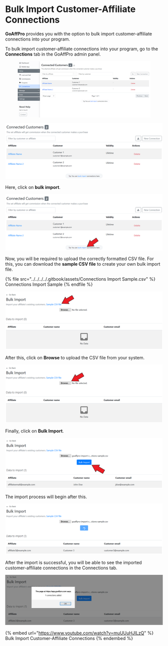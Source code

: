 # Bulk Import Customer-Affiliate Connections

**GoAffPro** provides you with the option to bulk import customer-affiliate connections into your program.

To bulk import customer-affiliate connections into your program, go to the **Connections** tab in the GoAffPro admin panel.

<figure><img src="../../../../.gitbook/assets/image (3489).png" alt=""><figcaption></figcaption></figure>

![Connections](<../../../../.gitbook/assets/image (2060).png>)

Here, click on **bulk import**.

![Click on bulk import](<../../../../.gitbook/assets/Screenshot 2020-12-15 214750.png>)

Now, you will be required to upload the correctly formatted CSV file. For this, you can download the **sample CSV file** to create your own bulk import file.

{% file src="../../../../.gitbook/assets/Connections Import Sample.csv" %}
Connections Import Sample
{% endfile %}

![Create your own bulk import file](<../../../../.gitbook/assets/Screenshot 2020-12-15 213831.png>)

After this, click on **Browse** to upload the CSV file from your system.

![Click on Browse](<../../../../.gitbook/assets/Screenshot 2020-12-15 213831 (1).png>)

Finally, click on **Bulk Import**.

![Click on Bulk Import](<../../../../.gitbook/assets/Screenshot 2020-12-15 214209.png>)

The import process will begin after this.

![The import process will begin](<../../../../.gitbook/assets/image (3095).png>)

After the import is successful, you will be able to see the imported customer-affiliate connections in the Connections tab.

![](<../../../../.gitbook/assets/image (2033).png>)

{% embed url="https://www.youtube.com/watch?v=muUUuHJlLzQ" %}
Bulk Import Customer-Affiliate Connections
{% endembed %}
